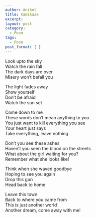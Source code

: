```yaml
---
author: Aniket
title: Kamikaze
excerpt:
layout: post
category:
  - Poem
tags:
  - Poem
post_format: [ ]
---
```

Look upto the sky  
Watch the rain fall  
The dark days are over  
Misery won’t befall you

The light fades away  
Show yourself  
Don’t be afraid  
Watch the sun set

Come down to me  
These words don’t mean anything to you  
You just want to kill everything you see  
Your heart just says  
Take everything, leave nothing

Don’t you see these ashes  
Haven’t you seen the blood on the streets  
What about the girl waiting for you?  
Remember what she looks like!

Think when she waved goodbye  
Hoping to see you again  
Drop this gun  
Head back to home

Leave this town  
Back to where you came from  
This is just another world  
Another dream, come away with me!